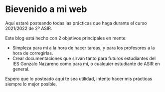 # Bievenido a mi web

Aquí estaré posteando todas las prácticas que haga durante el curso 2021/2022 de 2º ASIR.

Este blog está hecho con 2 objetivos principales en mente:

* Simpleza para mí a la hora de hacer tareas, y para los profesores a la hora de corregirlas.
* Crear documentaciones que sirvan tanto para futuros estudiantes del IES Gonzalo Nazareno como para mí, o cualquier estudiante de ASIR en general.

Espero que lo posteado aquí te sea utilidad, intento hacer mis prácticas siempre lo mejor posible.
